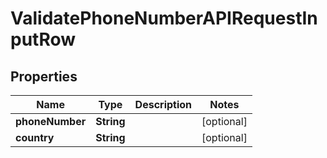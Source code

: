 

# ValidatePhoneNumberAPIRequestInputRow


## Properties

Name | Type | Description | Notes
------------ | ------------- | ------------- | -------------
**phoneNumber** | **String** |  |  [optional]
**country** | **String** |  |  [optional]



